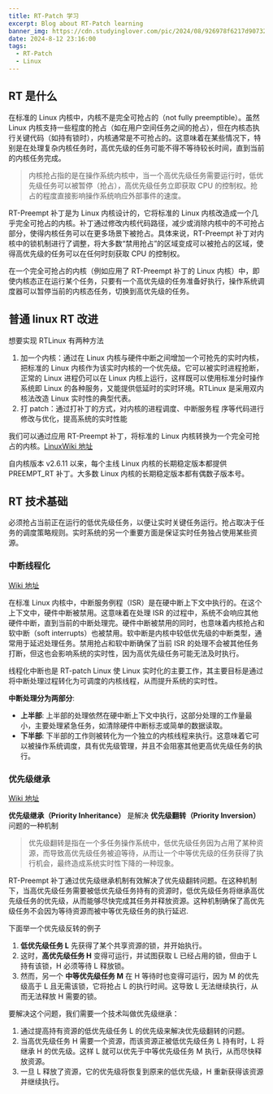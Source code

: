 ```yaml
---
title: RT-Patch 学习
excerpt: Blog about RT-Patch learning
banner_img: https://cdn.studyinglover.com/pic/2024/08/926978f6217d90732fa9868409c0c3ee.png
date: 2024-8-12 23:16:00
tags:
  - RT-Patch
  - Linux
---
```


## RT 是什么

在标准的 Linux 内核中，内核不是完全可抢占的（not fully preemptible）。虽然 Linux 内核支持一些程度的抢占（如在用户空间任务之间的抢占），但在内核态执行关键代码（如持有锁时），内核通常是不可抢占的。这意味着在某些情况下，特别是在处理复杂内核任务时，高优先级的任务可能不得不等待较长时间，直到当前的内核任务完成。

> 内核抢占指的是在操作系统内核中，当一个高优先级任务需要运行时，低优先级任务可以被暂停（抢占），高优先级任务立即获取 CPU 的控制权。抢占的程度直接影响操作系统响应外部事件的速度。

RT-Preempt 补丁是为 Linux 内核设计的，它将标准的 Linux 内核改造成一个几乎完全可抢占的内核。补丁通过修改内核代码路径，减少或消除内核中的不可抢占部分，使得内核任务可以在更多场景下被抢占。具体来说，RT-Preempt 补丁对内核中的锁机制进行了调整，将大多数“禁用抢占”的区域变成可以被抢占的区域，使得高优先级的任务可以在任何时刻获取 CPU 的控制权。

在一个完全可抢占的内核（例如应用了 RT-Preempt 补丁的 Linux 内核）中，即使内核态正在运行某个任务，只要有一个高优先级的任务准备好执行，操作系统调度器可以暂停当前的内核态任务，切换到高优先级的任务。

## 普通 linux RT 改进

想要实现 RTLinux 有两种方法

1. 加一个内核：通过在 Linux 内核与硬件中断之间增加一个可抢先的实时内核，把标准的 Linux 内核作为该实时内核的一个优先级。它可以被实时进程抢断，正常的 Linux 进程仍可以在 Linux 内核上运行，这样既可以使用标准分时操作系统即 Linux 的各种服务，又能提供低延时的实时环境。RT Linux 是采用双内核法改造 Linux 实时性的典型代表。
2. 打 patch：通过打补丁的方式，对内核的进程调度、中断服务程
   序等代码进行修改与优化，提高系统的实时性能

我们可以通过应用 RT-Preempt 补丁，将标准的 Linux 内核转换为一个完全可抢占的内核。[LinuxWiki 地址](https://wiki.linuxfoundation.org/realtime/preempt_rt_versions)

自内核版本 v2.6.11 以来，每个主线 Linux 内核的长期稳定版本都提供 PREEMPT_RT 补丁。大多数 Linux 内核的长期稳定版本都有偶数子版本号。

## RT 技术基础

必须抢占当前正在运行的低优先级任务，以便让实时关键任务运行。抢占取决于任务的调度策略规则。实时系统的另一个重要方面是保证实时任务独占使用某些资源。

### 中断线程化

[Wiki 地址](https://wiki.linuxfoundation.org/realtime/documentation/technical_details/threadirq)

在标准 Linux 内核中，中断服务例程（ISR）是在硬中断上下文中执行的。在这个上下文中，硬件中断被禁用。这意味着在处理 ISR 的过程中，系统不会响应其他硬件中断，直到当前的中断处理完。硬件中断被禁用的同时，也意味着内核抢占和软中断（soft interrupts）也被禁用。软中断是内核中较低优先级的中断类型，通常用于延迟处理任务。禁用抢占和软中断确保了当前 ISR 的处理不会被其他任务打断，但这也会影响系统的实时性，因为高优先级任务可能无法及时执行。

线程化中断也是 RT-patch Linux 使 Linux 实时化的主要工作，其主要目标是通过将中断处理过程转化为可调度的内核线程，从而提升系统的实时性。

**中断处理分为两部分**:

- **上半部**: 上半部的处理依然在硬中断上下文中执行，这部分处理的工作量最小，主要处理紧急任务，如清除硬件中断标志或简单的数据读取。
- **下半部**: 下半部的工作则被转化为一个独立的内核线程来执行。这意味着它可以被操作系统调度，具有优先级管理，并且不会阻塞其他更高优先级任务的执行。

### 优先级继承

[Wiki 地址](https://wiki.linuxfoundation.org/realtime/documentation/technical_basics/pi)

**优先级继承（Priority Inheritance）** 是解决 **优先级翻转（Priority Inversion）** 问题的一种机制

> 优先级翻转是指在一个多任务操作系统中，低优先级任务因为占用了某种资源，而导致高优先级任务被迫等待，从而让一个中等优先级的任务获得了执行机会，最终造成系统实时性下降的一种现象。

RT-Preempt 补丁通过优先级继承机制有效解决了优先级翻转问题。在这种机制下，当高优先级任务需要被低优先级任务持有的资源时，低优先级任务将继承高优先级任务的优先级，从而能够尽快完成其任务并释放资源。这种机制确保了高优先级任务不会因为等待资源而被中等优先级任务的执行延迟.

下面举一个优先级反转的例子

1. **低优先级任务 L** 先获得了某个共享资源的锁，并开始执行。
2. 这时，**高优先级任务 H** 变得可运行，并试图获取 L 已经占用的锁，但由于 L 持有该锁，H 必须等待 L 释放锁。
3. 然而，另一个 **中等优先级任务 M** 在 H 等待时也变得可运行，因为 M 的优先级高于 L 且无需该锁，它将抢占 L 的执行时间。这导致 L 无法继续执行，从而无法释放 H 需要的锁。

要解决这个问题，我们需要一个技术叫做优先级继承：

1. 通过提高持有资源的低优先级任务 L 的优先级来解决优先级翻转的问题。
2. 当高优先级任务 H 需要一个资源，而该资源正被低优先级任务 L 持有时，L 将继承 H 的优先级。这样 L 就可以优先于中等优先级任务 M 执行，从而尽快释放资源。
3. 一旦 L 释放了资源，它的优先级将恢复到原来的低优先级，H 重新获得该资源并继续执行。
